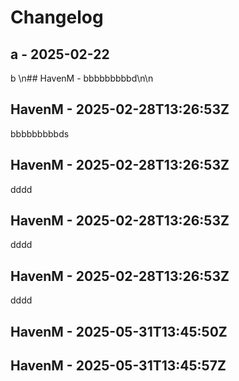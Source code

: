 # Changelog

## a - 2025-02-22

b
\n## HavenM - bbbbbbbbbd\n\n

## HavenM - 2025-02-28T13:26:53Z
bbbbbbbbbds


## HavenM - 2025-02-28T13:26:53Z
dddd


## HavenM - 2025-02-28T13:26:53Z
dddd


## HavenM - 2025-02-28T13:26:53Z
dddd


## HavenM - 2025-05-31T13:45:50Z



## HavenM - 2025-05-31T13:45:57Z


